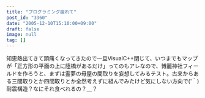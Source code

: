 ```yaml
---
title: "プログラミング疲れて"
post_id: "3360"
date: "2005-12-10T15:10:00+09:00"
draft: false
image: null
tag: []
---
```



知恵熱出てきて頭痛くなってきたので一旦VisualC++閉じて、いつまでもマップが「正方形の平面の上に陸橋があるだけ」ってのもアレなので、博麗神社フィールドを作ろうと、まずは霊夢の母屋の間取りを妄想してみるテスト。古来からある三間取りとか四間取りとか全然考えずに組んでみたけど気にしない方向で('｀) 耐震構造？なにそれ食べれるの？＿？
